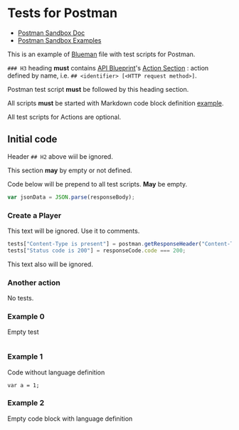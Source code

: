 # Tests for Postman
- [Postman Sandbox Doc](https://www.getpostman.com/docs/sandbox)
- [Postman Sandbox Examples](https://www.getpostman.com/docs/testing_examples)

This is an example of [Blueman](https://github.com/pixelfusion/blueman) file with test scripts for Postman.

`### H3` heading **must** contains [API Blueprint](https://apiblueprint.org)'s [Action Section](https://github.com/apiaryio/api-blueprint/blob/master/API%20Blueprint%20Specification.md#def-action-section) <identifier>: action defined by name, i.e. `## <identifier> [<HTTP request method>]`.

Postman test script **must** be followed by this heading section.

All scripts **must** be started with Markdown code block definition [example](https://github.com/adam-p/markdown-here/wiki/Markdown-Cheatsheet#code).

All test scripts for Actions are optional.

## Initial code
Header `## H2`  above wiil be ignored.

This section **may** by empty or not defined.

Code below will be prepend to all test scripts. **May** be empty.

```javascript
var jsonData = JSON.parse(responseBody);
```

### Create a Player     
This text will be ignored. Use it to comments.

```javascript
tests["Content-Type is present"] = postman.getResponseHeader("Content-Type"); //Note: the getResponseHeader() method returns the header value, if it exists.
tests["Status code is 200"] = responseCode.code === 200;
```

This text also will be ignored.


### Another action
No tests.


### Example 0  
Empty test

```
```


### Example 1
Code without language definition

```
var a = 1;
```


### Example 2
Empty code block with language definition 

```javascript
```